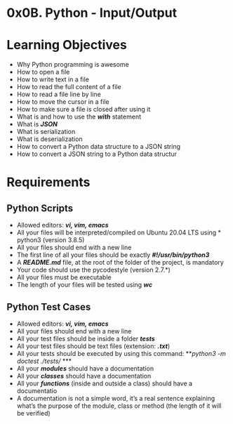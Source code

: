 # 0x0B. Python - Input/Output
# Learning Objectives

* Why Python programming is awesome
* How to open a file
* How to write text in a file
* How to read the full content of a file
* How to read a file line by line
* How to move the cursor in a file
* How to make sure a file is closed after using it
* What is and how to use the ***with*** statement
* What is ***JSON***
* What is serialization
* What is deserialization
* How to convert a Python data structure to a JSON string
* How to convert a JSON string to a Python data structur

# Requirements
## Python Scripts

* Allowed editors: ***vi, vim, emacs***
* All your files will be interpreted/compiled on Ubuntu 20.04 LTS using * python3 (version 3.8.5)
* All your files should end with a new line
* The first line of all your files should be exactly ***#!/usr/bin/python3***
* A ***README.md*** file, at the root of the folder of the project, is mandatory
* Your code should use the pycodestyle (version 2.7.*)
* All your files must be executable
* The length of your files will be tested using ***wc***

## Python Test Cases

* Allowed editors: ***vi, vim, emacs***
* All your files should end with a new line
* All your test files should be inside a folder ***tests***
* All your test files should be text files (extension: ***.txt***)
* All your tests should be executed by using this command: ***python3 -m doctest ./tests/* ***
* All your ***modules*** should have a documentation
* All your ***classes*** should have a documentation
* All your ***functions*** (inside and outside a class) should have a documentatio
* A documentation is not a simple word, it’s a real sentence explaining what’s the purpose of the module, class or method (the length of it will be verified)
